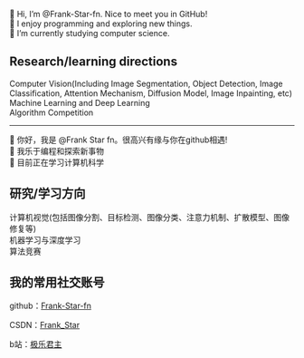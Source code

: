 <!-- [![stats](https://github-readme-stats.vercel.app/api?username=Frank-Star-fn&theme=merko)](https://github.com/anuraghazra/github-readme-stats) -->

👋 Hi, I’m @Frank-Star-fn. Nice to meet you in GitHub!
<br>
👀 I enjoy programming and exploring new things.
<br>
🌱 I’m currently studying computer science.

## Research/learning directions
Computer Vision(Including Image Segmentation, Object Detection, Image Classification, Attention Mechanism, Diffusion Model, Image Inpainting, etc)
<br>
Machine Learning and Deep Learning
<br>
Algorithm Competition

<hr>

👋 你好，我是 @Frank Star fn。很高兴有缘与你在github相遇!
<br>
👀 我乐于编程和探索新事物
<br>
🌱 目前正在学习计算机科学

## 研究/学习方向
计算机视觉(包括图像分割、目标检测、图像分类、注意力机制、扩散模型、图像修复等)
<br>
机器学习与深度学习
<br>
算法竞赛

## 我的常用社交账号

github：[Frank-Star-fn](https://github.com/Frank-Star-fn)

CSDN：[Frank_Star](https://blog.csdn.net/weixin_51937688)

b站：[极乐君主](https://space.bilibili.com/102536071)

<!---
Frank-Star-fn/Frank-Star-fn is a ✨ special ✨ repository because its `README.md` (this file) appears on your GitHub profile.
--->
